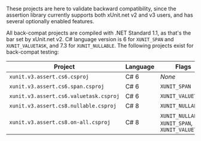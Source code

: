 These projects are here to validate backward compatibility, since the assertion library currently
supports both xUnit.net v2 and v3 users, and has several optionally enabled features.

All back-compat projects are compiled with .NET Standard 1.1, as that's the bar set by xUnit.net v2.
C# language version is 6 for `XUNIT_SPAN` and `XUNIT_VALUETASK`, and 7.3 for `XUNIT_NULLABLE`.
The following projects exist for back-compat testing:

| Project                                | Language | Flags                                             |
| -------------------------------------- | -------- | ------------------------------------------------- |
| `xunit.v3.assert.cs6.csproj`           | C# 6     | _None_                                            |
| `xunit.v3.assert.cs6.span.csproj`      | C# 6     | `XUNIT_SPAN`                                      |
| `xunit.v3.assert.cs6.valuetask.csproj` | C# 6     | `XUNIT_VALUETASK`                                 |
| `xunit.v3.assert.cs8.nullable.csproj`  | C# 8     | `XUNIT_NULLABLE`                                  |
| `xunit.v3.assert.cs8.on-all.csproj`    | C# 8     | `XUNIT_NULLABLE`, `XUNIT_SPAN`, `XUNIT_VALUETASK` |
